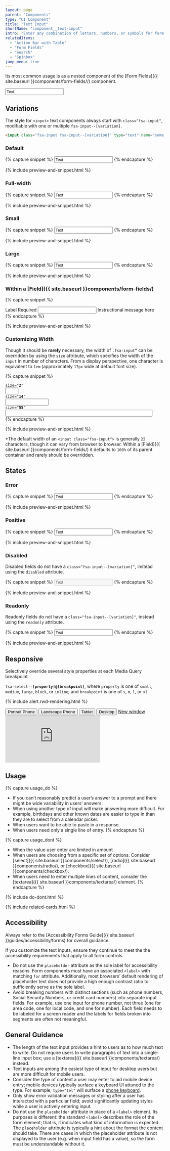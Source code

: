 ```yaml
---
layout: page
parent: "Components"
type: "UI Component"
title: "Text Input"
shortName: "component__text-input"
intro: "Enter any combination of letters, numbers, or symbols for form entry."
relatedItems:
  - "Action Bar with Table"
  - "Form Fields"
  - "Search"
  - "Spinbox"
jump_menu: true
---
```


Its most common usage is as a nested component of the [Form Fields]({{ site.baseurl }}components/form-fields//) component.

<div class="ds-preview">
  <input class="fsa-input" type="text" name="some_name2" placeholder="Placeholder" value="Text">
</div>

## Variations

The style for `<input>` text components always start with `class="fsa-input"`, modifiable with one or multiple `fsa-input--[variation]`.

```html
<input class="fsa-input fsa-input--[variation]" type="text" name="some_name" value="">
```

### Default

{% capture snippet %}
<input class="fsa-input" type="text" name="1iuoytytesgdf" value="Text" placeholder="Placeholder">
{% endcapture %}

{% include preview-and-snippet.html %}

### Full-width

{% capture snippet %}
<input class="fsa-input fsa-input--block" type="text" name="155tj" value="Text" placeholder="Placeholder">
{% endcapture %}

{% include preview-and-snippet.html %}

### Small

{% capture snippet %}
<input class="fsa-input fsa-input--small" type="text" name="qwerty" value="Text" placeholder="Placeholder">
{% endcapture %}

{% include preview-and-snippet.html %}

### Large

{% capture snippet %}
<input class="fsa-input fsa-input--large" type="text" name="ytrewq" value="Text" placeholder="Placeholder">
{% endcapture %}

{% include preview-and-snippet.html %}

### Within a [Field]({{ site.baseurl }}components/form-fields/)

{% capture snippet %}
<div class="fsa-field">
  <label class="fsa-field__label" for="TheItem2">Label <span class="fsa-field__label-desc">Required</span></label>
  <input class="fsa-input fsa-field__item" id="TheItem2" aria-describedby="lorem-1234-help-2" aria-required="true" name="TheItem2" type="text" value="">
  <span class="fsa-field__help" id="lorem-1234-help-2">Instructional message here</span>
</div>
{% endcapture %}

{% include preview-and-snippet.html %}

### Customizing Width

Though it should be **rarely** necessary, the width of `.fsa-input`* can be overridden by using the `size` attribute, which specifies the width of the `input` in number of characters. From a display perspective, one character is equivalent to `1em` (approximately `17px` wide at default font size).

{% capture snippet %}
<div class="fsa-level@l">
  <div>
    <div class="docs__code-sample"><code>size="<strong>2</strong>"</code></div>
    <input class="fsa-input" size="2" type="text" name="some_name" value="">
  </div>
  <div>
    <div class="docs__code-sample"><code>size="<strong>14</strong>"</code></div>
    <input class="fsa-input" size="14" type="text" name="some_name" value="">
  </div>
  <div>
    <div class="docs__code-sample"><code>size="<strong>55</strong>"</code></div>
    <input class="fsa-input" size="55" type="text" name="some_name" value="">
  </div>
</div>
{% endcapture %}

{% include preview-and-snippet.html %}

*The default width of an `<input class="fsa-input">` is generally `22` characters, though it can vary from browser to browser. Within a [Field]({{ site.baseurl }}components/form-fields/) it defaults to `100%` of its parent container and rarely should be overridden.

## States

### Error

{% capture snippet %}
<input class="fsa-input fsa-input--error" type="text" name="7id" value="Text">
{% endcapture %}

{% include preview-and-snippet.html %}

### Positive

{% capture snippet %}
<input class="fsa-input fsa-input--positive" type="text" name="lorem" value="Text">
{% endcapture %}

{% include preview-and-snippet.html %}

### Disabled

Disabled fields do not have a `class="fsa-input--[variation]"`, instead using the `disabled` attribute.

{% capture snippet %}
<input class="fsa-input" disabled="disabled" type="text" name="1224hd9f" value="Text">
{% endcapture %}

{% include preview-and-snippet.html %}

### Readonly

Readonly fields do not have a `class="fsa-input--[variation]"`, instead using the `readonly` attribute.

{% capture snippet %}
<input class="fsa-input" readonly="readonly" type="text" name="4f" value="Text">
{% endcapture %}

{% include preview-and-snippet.html %}

## Responsive

Selectively override several style properties at each Media Query breakpoint

<code>fsa-select--<strong>[property]@[breakpoint]</strong></code>, where
<code>property</code> is one of
<code>small</code>,
<code>medium</code>,
<code>large</code>,
<code>block</code>, or
<code>inline</code>; and <code>breakpoint</code> is one of
<code title="small">s</code>,
<code title="medium">m</code>,
<code title="large">l</code>, or
<code title="extra large">xl</code>

{% include alert.rwd-rendering.html %}

<div class="docs__rwd-demo-block">
  <div class="docs__rwd-embed-container">
    <span class="fsa-btn-group fsa-btn-group--small" role="group" data-component="">
      <button data-behavior="toggle-rwd-size" data-target="rwd-demo_input" data-size="phone" class="fsa-btn-group__item fsa-btn-group__item--active" aria-selected="true" type="button" title="Portrait"><span class="sr-only">Portrait</span> Phone <span class="docs__rwd-demo-icon docs__rwd-demo-icon--portrait"></span></button>
      <button data-behavior="toggle-rwd-size" data-target="rwd-demo_input" data-size="phone-big" class="fsa-btn-group__item" type="button" title="Landscape"><span class="sr-only">Landscape</span> Phone <span class="docs__rwd-demo-icon docs__rwd-demo-icon--landscape"></span></button>
      <button data-behavior="toggle-rwd-size" data-target="rwd-demo_input" data-size="tablet" class="fsa-btn-group__item" type="button">Tablet</button>
      <button data-behavior="toggle-rwd-size" data-target="rwd-demo_input" data-size="desktop" class="fsa-btn-group__item" type="button">Desktop</button>
      <a class="fsa-btn-group__item" href="http://usda-fsa.github.io/fsa-style/demo/rwd__input.html" target="_blank" title="View in its own browser window">New window</a>
    </span>
    <div class="docs__rwd-embed docs__rwd-embed--phone" id="rwd-demo_input">
      <iframe title="Responsive Demo: Input element" src="https://usda-fsa.github.io/fsa-style/demo/rwd__input.html" class="docs__rwd-iframe" allowtransparency="true" frameborder="0" scrolling="yes" allowfullscreen="true"> </iframe>
    </div>
  </div>
</div>

## Usage

{% capture usage_do %}
* If you can’t reasonably predict a user’s answer to a prompt and there might be wide variability in users’ answers.
* When using another type of input will make answering more difficult. For example, birthdays and other known dates are easier to type in than they are to select from a calendar picker.
* When users want to be able to paste in a response.
* When users need only a single line of entry.
{% endcapture %}

{% capture usage_dont %}
* When the value user enter are limited in amount
* When users are choosing from a specific set of options. Consider [select]({{ site.baseurl }}components/select/), [radio]({{ site.baseurl }}components/radio/), or [checkbox]({{ site.baseurl }}components/checkbox/).
* When users need to enter multiple lines of content, consider the [textarea]({{ site.baseurl }}components/textarea/) element.
{% endcapture %}

{% include do-dont.html %}

{% include related-cards.html %}

## Accessibility

Always refer to the [Accessibility Forms Guide]({{ site.baseurl }}guides/accessibility/forms) for overall guidance.

If you customize the text inputs, ensure they continue to meet the the accessibility requirements that apply to all form controls.

* Do not use the `placeholder` attribute as the sole label for accessibility reasons. Form components must have an associated `<label>` with matching `for` attribute. Additionally, most browsers’ default rendering of placeholder text does not provide a high enough contrast ratio to sufficiently serve as the sole label.
* Avoid breaking numbers with distinct sections (such as phone numbers, Social Security Numbers, or credit card numbers) into separate input fields. For example, use one input for phone number, not three (one for area code, one for local code, and one for number). Each field needs to be labeled for a screen reader and the labels for fields broken into segments are often not meaningful.

## General Guidance

* The length of the text input provides a hint to users as to how much text to write. Do not require users to write paragraphs of text into a single-line input box; use a [textarea]({{ site.baseurl }}components/textarea/) instead.
* Text inputs are among the easiest type of input for desktop users but are more difficult for mobile users.
* Consider the type of content a user may enter to aid mobile device entry; mobile devices typically surface a keyboard UI attuned to the type. For example, `type="tel"` will surface a [phone keyboard](http://html5doctor.com/html5-forms-input-types/#input-tel).
* Only show error validation messages or styling after a user has interacted with a particular field; avoid significantly updating styles while a user is actively entering input.
* Do not use the `placeholder` attribute in place of a `<label>` element. Its purposes is different: the standard `<label>` describes the role of the form element; that is, it indicates what kind of information is expected. The `placeholder` attribute is typically a hint about the format the content should take. There are cases in which the placeholder attribute is not displayed to the user (e.g. when input field has a value), so the form must be understandable without it.
